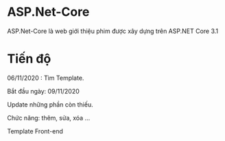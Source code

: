 # ASP.Net-Core
ASP.Net-Core là web giới thiệu phim được xây dựng trên ASP.NET Core 3.1

# Tiến độ

06/11/2020 : Tìm Template.

Bắt đầu ngày: 09/11/2020

Update những phần còn thiếu.

Chức năng: thêm, sửa, xóa ...

Template Front-end
